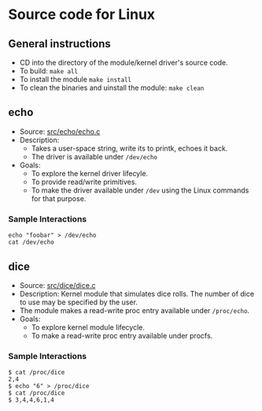 # Source code for Linux 

## General instructions

- CD into the directory of the module/kernel driver's source code.
- To build: `make all`
- To install the module `make install`
- To clean the binaries and uinstall the module: `make clean` 


## echo

- Source: [src/echo/echo.c](src/echo/echo.c)
- Description: 
  - Takes a user-space string, write its to printk, echoes it back.
  - The driver is available under `/dev/echo`
- Goals:
    - To explore the kernel driver lifecyle.
    - To provide read/write primitives.
    - To make the driver available under `/dev` using the 
      Linux commands for that purpose.

### Sample Interactions


```
echo "foobar" > /dev/echo
cat /dev/echo
```

## dice

- Source: [src/dice/dice.c](src/dice/dice.c)
- Description: Kernel module that simulates dice rolls. The number of 
  dice to use may be specified by the user.
- The module makes a read-write proc entry available under `/proc/echo`.
- Goals:
    - To explore kernel module lifecycle.
    - To make a read-write proc entry available under procfs.

### Sample Interactions

```
$ cat /proc/dice
2,4
$ echo "6" > /proc/dice
$ cat /proc/dice
$ 3,4,4,6,1,4
```

